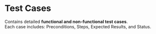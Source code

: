 # Test Cases  

Contains detailed **functional and non-functional test cases**.  
Each case includes: Preconditions, Steps, Expected Results, and Status.  
